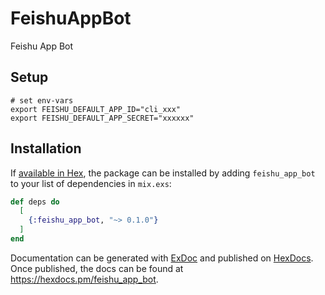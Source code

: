 # FeishuAppBot

Feishu App Bot

## Setup

```
# set env-vars
export FEISHU_DEFAULT_APP_ID="cli_xxx"
export FEISHU_DEFAULT_APP_SECRET="xxxxxx"
```

## Installation

If [available in Hex](https://hex.pm/docs/publish), the package can be installed
by adding `feishu_app_bot` to your list of dependencies in `mix.exs`:

```elixir
def deps do
  [
    {:feishu_app_bot, "~> 0.1.0"}
  ]
end
```

Documentation can be generated with [ExDoc](https://github.com/elixir-lang/ex_doc)
and published on [HexDocs](https://hexdocs.pm). Once published, the docs can
be found at <https://hexdocs.pm/feishu_app_bot>.

